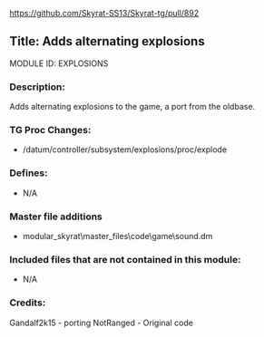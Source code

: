 https://github.com/Skyrat-SS13/Skyrat-tg/pull/892

## Title: Adds alternating explosions

MODULE ID: EXPLOSIONS

### Description:

Adds alternating explosions to the game, a port from the oldbase.

### TG Proc Changes:

- /datum/controller/subsystem/explosions/proc/explode

### Defines:

- N/A

### Master file additions

- modular_skyrat\master_files\code\game\sound.dm

### Included files that are not contained in this module:

- N/A

### Credits:
Gandalf2k15 - porting
NotRanged - Original code
